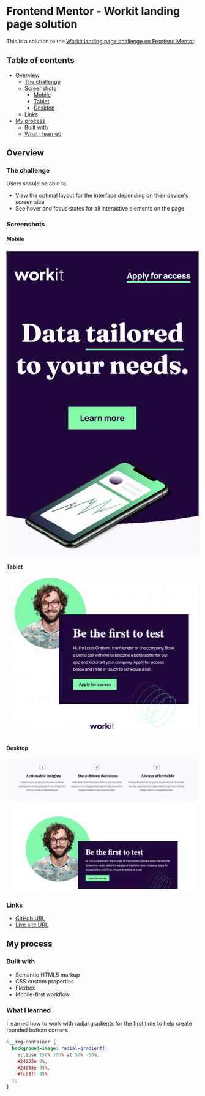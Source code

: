 # Frontend Mentor - Workit landing page solution<!-- omit in toc -->

This is a solution to the [Workit landing page challenge on Frontend Mentor](https://www.frontendmentor.io/challenges/workit-landing-page-2fYnyle5lu).

## Table of contents<!-- omit in toc -->

- [Overview](#overview)
  - [The challenge](#the-challenge)
  - [Screenshots](#screenshots)
    - [Mobile](#mobile)
    - [Tablet](#tablet)
    - [Desktop](#desktop)
  - [Links](#links)
- [My process](#my-process)
  - [Built with](#built-with)
  - [What I learned](#what-i-learned)

## Overview

### The challenge

Users should be able to:

- View the optimal layout for the interface depending on their device's screen size
- See hover and focus states for all interactive elements on the page

### Screenshots

#### Mobile

![final mobile](assets/images/final-mobile.png)

#### Tablet

![final tablet](assets/images/final-tablet.png)

#### Desktop

![final desktop](assets/images/final-desktop.png)

### Links

- [GitHub URL](https://github.com/jdwilkin4/frontend-mentor-monorepo-challenges/tree/main/workit-landing-page)
- [Live site URL](https://jw-workit-landing-page-solution.netlify.app/)

## My process

### Built with

- Semantic HTML5 markup
- CSS custom properties
- Flexbox
- Mobile-first workflow

### What I learned

I learned how to work with radial gradients for the first time to help create rounded bottom corners.

```scss
&__img-container {
  background-image: radial-gradient(
    ellipse 150% 100% at 50% -50%,
    #24053e 0%,
    #24053e 95%,
    #fcf8ff 95%
  );
}
```
